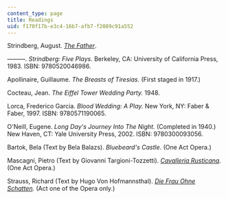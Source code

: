 ```yaml
---
content_type: page
title: Readings
uid: f170f17b-e3c4-16b7-afb7-f2089c91a552
---
```


Strindberg, August. [_The Father_](http://www.theatrehistory.com/misc/august_strindberg_002.html).

———. _Strindberg: Five Plays_. Berkeley, CA: University of California Press, 1983. ISBN: 9780520046986.

Apollinaire, Guillaume. _The Breasts of Tiresias._ (First staged in 1917.)

Cocteau, Jean. _The Eiffel Tower Wedding Party._ 1948.

Lorca, Frederico Garcia. _Blood Wedding: A Play._ New York, NY: Faber & Faber, 1997. ISBN: 9780571190065.

O'Neill, Eugene. _Long Day's Journey Into The Night._ (Completed in 1940.) New Haven, CT: Yale University Press, 2002. ISBN: 9780300093056.

Bartok, Bela (Text by Bela Balazs). _Bluebeard's Castle._ (One Act Opera.)

Mascagni, Pietro (Text by Giovanni Targioni-Tozzetti). [_Cavalleria Rusticana_](http://www.thegodfathertrilogy.com/gf3/cav.html). (One Act Opera.)

Strauss, Richard (Text by Hugo Von Hofmannsthal). [_Die Frau Ohne Schatten_](https://www.staatsoper-berlin.de/en/veranstaltungen/die-frau-ohne-schatten.16/)_._ (Act one of the Opera only.)